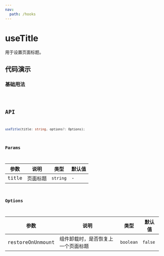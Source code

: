 ```yaml
---
nav:
  path: /hooks
---
```


# useTitle

用于设置页面标题。

## 代码演示

### 基础用法

<code hideActions='["CSB"]' src="./demo/demo1.tsx" />

## API

```typescript
useTitle(title: string, options?: Options);
```
### Params

| 参数  | 说明     | 类型     | 默认值 |
| ----- | -------- | -------- | ------ |
| title | 页面标题 | `string` | -      |

### Options

| 参数             | 说明                               | 类型      | 默认值  |
| ---------------- | ---------------------------------- | --------- | ------- |
| restoreOnUnmount | 组件卸载时，是否恢复上一个页面标题 | `boolean` | `false` |
